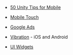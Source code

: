 * [50 Unity Tips for Mobile](https://github.com/defuncart/50-unity-tips)

* [Mobile Touch](https://github.com/Kagigz/mobileTouch)

* [Google Ads](https://github.com/googleads/googleads-mobile-unity)

* [Vibration](https://github.com/BenoitFreslon/Vibration) - iOS and Android

* [UI Widgets](https://github.com/UnityTech/UIWidgets)

